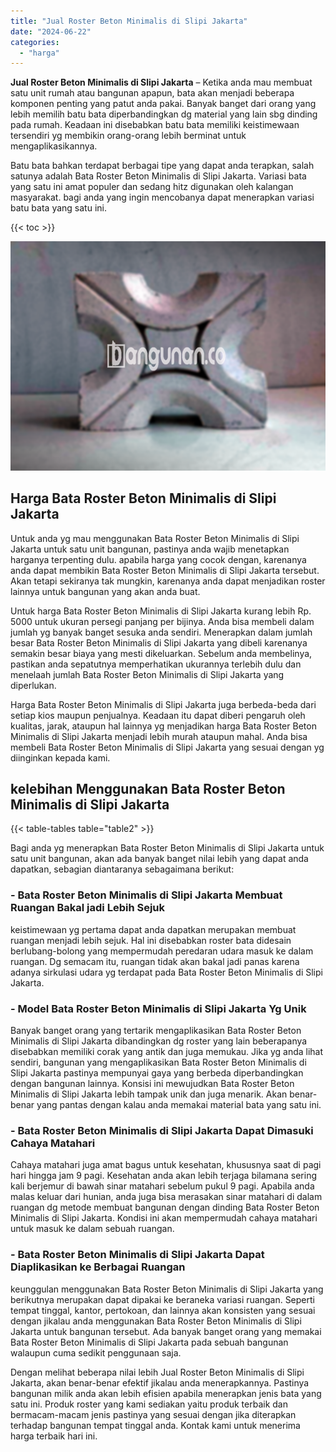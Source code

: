 ```yaml
---
title: "Jual Roster Beton Minimalis di Slipi Jakarta"
date: "2024-06-22"
categories: 
  - "harga"
---
```


**Jual Roster Beton Minimalis di Slipi Jakarta** – Ketika anda mau membuat satu unit rumah atau bangunan apapun, bata akan menjadi beberapa komponen penting yang patut anda pakai. Banyak banget dari orang yang lebih memilih batu bata diperbandingkan dg material yang lain sbg dinding pada rumah. Keadaan ini disebabkan batu bata memiliki keistimewaan tersendiri yg membikin orang-orang lebih berminat untuk mengaplikasikannya.

Batu bata bahkan terdapat berbagai tipe yang dapat anda terapkan, salah satunya adalah Bata Roster Beton Minimalis di Slipi Jakarta. Variasi bata yang satu ini amat populer dan sedang hitz digunakan oleh kalangan masyarakat. bagi anda yang ingin mencobanya dapat menerapkan variasi batu bata yang satu ini.

{{< toc >}}

![Jual Roster Beton Minimalis di Slipi Jakarta](/images/bata-roster-minimalis-15.png)

## Harga Bata Roster Beton Minimalis di Slipi Jakarta

Untuk anda yg mau menggunakan Bata Roster Beton Minimalis di Slipi Jakarta untuk satu unit bangunan, pastinya anda wajib menetapkan harganya terpenting dulu. apabila harga yang cocok dengan, karenanya anda dapat membikin Bata Roster Beton Minimalis di Slipi Jakarta tersebut. Akan tetapi sekiranya tak mungkin, karenanya anda dapat menjadikan roster lainnya untuk bangunan yang akan anda buat.

Untuk harga Bata Roster Beton Minimalis di Slipi Jakarta kurang lebih Rp. 5000 untuk ukuran persegi panjang per bijinya. Anda bisa membeli dalam jumlah yg banyak banget sesuka anda sendiri. Menerapkan dalam jumlah besar Bata Roster Beton Minimalis di Slipi Jakarta yang dibeli karenanya semakin besar biaya yang mesti dikeluarkan. Sebelum anda membelinya, pastikan anda sepatutnya memperhatikan ukurannya terlebih dulu dan menelaah jumlah Bata Roster Beton Minimalis di Slipi Jakarta yang diperlukan.

Harga Bata Roster Beton Minimalis di Slipi Jakarta juga berbeda-beda dari setiap kios maupun penjualnya. Keadaan itu dapat diberi pengaruh oleh kualitas, jarak, ataupun hal lainnya yg menjadikan harga Bata Roster Beton Minimalis di Slipi Jakarta menjadi lebih murah ataupun mahal. Anda bisa membeli Bata Roster Beton Minimalis di Slipi Jakarta yang sesuai dengan yg diinginkan kepada kami.

## kelebihan Menggunakan Bata Roster Beton Minimalis di Slipi Jakarta

{{< table-tables table="table2" >}}

Bagi anda yg menerapkan Bata Roster Beton Minimalis di Slipi Jakarta untuk satu unit bangunan, akan ada banyak banget nilai lebih yang dapat anda dapatkan, sebagian diantaranya sebagaimana berikut:

### \- Bata Roster Beton Minimalis di Slipi Jakarta Membuat Ruangan Bakal jadi Lebih Sejuk

keistimewaan yg pertama dapat anda dapatkan merupakan membuat ruangan menjadi lebih sejuk. Hal ini disebabkan roster bata didesain berlubang-bolong yang mempermudah peredaran udara masuk ke dalam ruangan. Dg semacam itu, ruangan tidak akan bakal jadi panas karena adanya sirkulasi udara yg terdapat pada Bata Roster Beton Minimalis di Slipi Jakarta.

### \- Model Bata Roster Beton Minimalis di Slipi Jakarta Yg Unik

Banyak banget orang yang tertarik mengaplikasikan Bata Roster Beton Minimalis di Slipi Jakarta dibandingkan dg roster yang lain beberapanya disebabkan memiliki corak yang antik dan juga memukau. Jika yg anda lihat sendiri, bangunan yang mengaplikasikan Bata Roster Beton Minimalis di Slipi Jakarta pastinya mempunyai gaya yang berbeda diperbandingkan dengan bangunan lainnya. Konsisi ini mewujudkan Bata Roster Beton Minimalis di Slipi Jakarta lebih tampak unik dan juga menarik. Akan benar-benar yang pantas dengan kalau anda memakai material bata yang satu ini.

### \- Bata Roster Beton Minimalis di Slipi Jakarta Dapat Dimasuki Cahaya Matahari

Cahaya matahari juga amat bagus untuk kesehatan, khususnya saat di pagi hari hingga jam 9 pagi. Kesehatan anda akan lebih terjaga bilamana sering kali berjemur di bawah sinar matahari sebelum pukul 9 pagi. Apabila anda malas keluar dari hunian, anda juga bisa merasakan sinar matahari di dalam ruangan dg metode membuat bangunan dengan dinding Bata Roster Beton Minimalis di Slipi Jakarta. Kondisi ini akan mempermudah cahaya matahari untuk masuk ke dalam sebuah ruangan.

### \- Bata Roster Beton Minimalis di Slipi Jakarta Dapat Diaplikasikan ke Berbagai Ruangan

keunggulan menggunakan Bata Roster Beton Minimalis di Slipi Jakarta yang berikutnya merupakan dapat dipakai ke beraneka variasi ruangan. Seperti tempat tinggal, kantor, pertokoan, dan lainnya akan konsisten yang sesuai dengan jikalau anda menggunakan Bata Roster Beton Minimalis di Slipi Jakarta untuk bangunan tersebut. Ada banyak banget orang yang memakai Bata Roster Beton Minimalis di Slipi Jakarta pada sebuah bangunan walaupun cuma sedikit penggunaan saja.

Dengan melihat beberapa nilai lebih Jual Roster Beton Minimalis di Slipi Jakarta, akan benar-benar efektif jikalau anda menerapkannya. Pastinya bangunan milik anda akan lebih efisien apabila menerapkan jenis bata yang satu ini. Produk roster yang kami sediakan yaitu produk terbaik dan bermacam-macam jenis pastinya yang sesuai dengan jika diterapkan terhadap bangunan tempat tinggal anda. Kontak kami untuk menerima harga terbaik hari ini.
